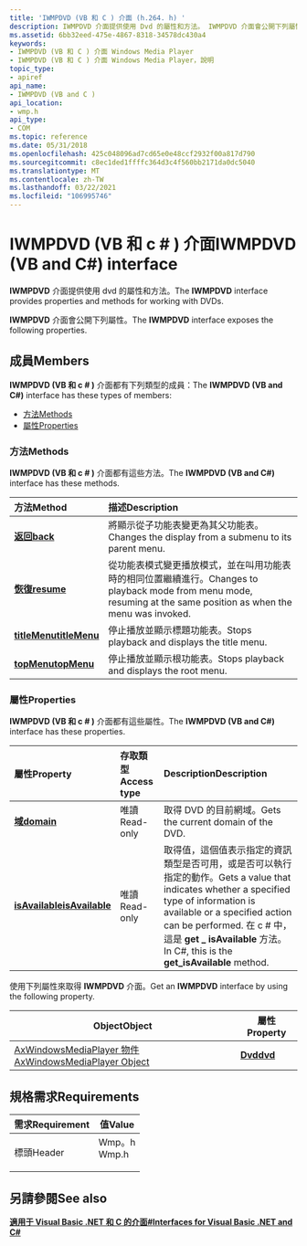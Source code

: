 ```yaml
---
title: 'IWMPDVD (VB 和 C ) 介面 (h.264. h) '
description: IWMPDVD 介面提供使用 Dvd 的屬性和方法。 IWMPDVD 介面會公開下列屬性。
ms.assetid: 6bb32eed-475e-4867-8318-34578dc430a4
keywords:
- IWMPDVD (VB 和 C ) 介面 Windows Media Player
- IWMPDVD (VB 和 C ) 介面 Windows Media Player，說明
topic_type:
- apiref
api_name:
- IWMPDVD (VB and C )
api_location:
- wmp.h
api_type:
- COM
ms.topic: reference
ms.date: 05/31/2018
ms.openlocfilehash: 425c048096ad7cd65e0e48ccf2932f00a817d790
ms.sourcegitcommit: c8ec1ded1ffffc364d3c4f560bb2171da0dc5040
ms.translationtype: MT
ms.contentlocale: zh-TW
ms.lasthandoff: 03/22/2021
ms.locfileid: "106995746"
---
```

# <a name="iwmpdvd-vb-and-c-interface"></a><span data-ttu-id="ef7b2-105">IWMPDVD (VB 和 c # ) 介面</span><span class="sxs-lookup"><span data-stu-id="ef7b2-105">IWMPDVD (VB and C#) interface</span></span>

<span data-ttu-id="ef7b2-106">**IWMPDVD** 介面提供使用 dvd 的屬性和方法。</span><span class="sxs-lookup"><span data-stu-id="ef7b2-106">The **IWMPDVD** interface provides properties and methods for working with DVDs.</span></span>

<span data-ttu-id="ef7b2-107">**IWMPDVD** 介面會公開下列屬性。</span><span class="sxs-lookup"><span data-stu-id="ef7b2-107">The **IWMPDVD** interface exposes the following properties.</span></span>

## <a name="members"></a><span data-ttu-id="ef7b2-108">成員</span><span class="sxs-lookup"><span data-stu-id="ef7b2-108">Members</span></span>

<span data-ttu-id="ef7b2-109">**IWMPDVD (VB 和 c # )** 介面都有下列類型的成員：</span><span class="sxs-lookup"><span data-stu-id="ef7b2-109">The **IWMPDVD (VB and C#)** interface has these types of members:</span></span>

-   [<span data-ttu-id="ef7b2-110">方法</span><span class="sxs-lookup"><span data-stu-id="ef7b2-110">Methods</span></span>](#methods)
-   [<span data-ttu-id="ef7b2-111">屬性</span><span class="sxs-lookup"><span data-stu-id="ef7b2-111">Properties</span></span>](#properties)

### <a name="methods"></a><span data-ttu-id="ef7b2-112">方法</span><span class="sxs-lookup"><span data-stu-id="ef7b2-112">Methods</span></span>

<span data-ttu-id="ef7b2-113">**IWMPDVD (VB 和 c # )** 介面都有這些方法。</span><span class="sxs-lookup"><span data-stu-id="ef7b2-113">The **IWMPDVD (VB and C#)** interface has these methods.</span></span>



| <span data-ttu-id="ef7b2-114">方法</span><span class="sxs-lookup"><span data-stu-id="ef7b2-114">Method</span></span>                                                         | <span data-ttu-id="ef7b2-115">描述</span><span class="sxs-lookup"><span data-stu-id="ef7b2-115">Description</span></span>                                                                                                     |
|:---------------------------------------------------------------|:----------------------------------------------------------------------------------------------------------------|
| [<span data-ttu-id="ef7b2-116">**返回**</span><span class="sxs-lookup"><span data-stu-id="ef7b2-116">**back**</span></span>](wmplibiwmpdvd-iwmpdvd-back--vb-and-c.md)           | <span data-ttu-id="ef7b2-117">將顯示從子功能表變更為其父功能表。</span><span class="sxs-lookup"><span data-stu-id="ef7b2-117">Changes the display from a submenu to its parent menu.</span></span><br/>                                               |
| [<span data-ttu-id="ef7b2-118">**恢復**</span><span class="sxs-lookup"><span data-stu-id="ef7b2-118">**resume**</span></span>](wmplibiwmpdvd-iwmpdvd-resume--vb-and-c.md)       | <span data-ttu-id="ef7b2-119">從功能表模式變更播放模式，並在叫用功能表時的相同位置繼續進行。</span><span class="sxs-lookup"><span data-stu-id="ef7b2-119">Changes to playback mode from menu mode, resuming at the same position as when the menu was invoked.</span></span><br/> |
| [<span data-ttu-id="ef7b2-120">**titleMenu**</span><span class="sxs-lookup"><span data-stu-id="ef7b2-120">**titleMenu**</span></span>](wmplibiwmpdvd-iwmpdvd-titlemenu--vb-and-c.md) | <span data-ttu-id="ef7b2-121">停止播放並顯示標題功能表。</span><span class="sxs-lookup"><span data-stu-id="ef7b2-121">Stops playback and displays the title menu.</span></span><br/>                                                          |
| [<span data-ttu-id="ef7b2-122">**topMenu**</span><span class="sxs-lookup"><span data-stu-id="ef7b2-122">**topMenu**</span></span>](wmplibiwmpdvd-iwmpdvd-topmenu--vb-and-c.md)     | <span data-ttu-id="ef7b2-123">停止播放並顯示根功能表。</span><span class="sxs-lookup"><span data-stu-id="ef7b2-123">Stops playback and displays the root menu.</span></span><br/>                                                           |



 

### <a name="properties"></a><span data-ttu-id="ef7b2-124">屬性</span><span class="sxs-lookup"><span data-stu-id="ef7b2-124">Properties</span></span>

<span data-ttu-id="ef7b2-125">**IWMPDVD (VB 和 c # )** 介面都有這些屬性。</span><span class="sxs-lookup"><span data-stu-id="ef7b2-125">The **IWMPDVD (VB and C#)** interface has these properties.</span></span>



| <span data-ttu-id="ef7b2-126">屬性</span><span class="sxs-lookup"><span data-stu-id="ef7b2-126">Property</span></span>                                                            | <span data-ttu-id="ef7b2-127">存取類型</span><span class="sxs-lookup"><span data-stu-id="ef7b2-127">Access type</span></span>          | <span data-ttu-id="ef7b2-128">Description</span><span class="sxs-lookup"><span data-stu-id="ef7b2-128">Description</span></span>                                                                                                                                                                          |
|:--------------------------------------------------------------------|:---------------------|:-------------------------------------------------------------------------------------------------------------------------------------------------------------------------------------|
| [<span data-ttu-id="ef7b2-129">**域**</span><span class="sxs-lookup"><span data-stu-id="ef7b2-129">**domain**</span></span>](wmplibiwmpdvd-iwmpdvd-domain--vb-and-c.md)<br/> | <span data-ttu-id="ef7b2-130">唯讀</span><span class="sxs-lookup"><span data-stu-id="ef7b2-130">Read-only</span></span><br/> | <span data-ttu-id="ef7b2-131">取得 DVD 的目前網域。</span><span class="sxs-lookup"><span data-stu-id="ef7b2-131">Gets the current domain of the DVD.</span></span><br/>                                                                                                                                       |
| [<span data-ttu-id="ef7b2-132">**isAvailable**</span><span class="sxs-lookup"><span data-stu-id="ef7b2-132">**isAvailable**</span></span>](iwmpdvd-isavailable--vb-and-c.md)<br/>     | <span data-ttu-id="ef7b2-133">唯讀</span><span class="sxs-lookup"><span data-stu-id="ef7b2-133">Read-only</span></span><br/> | <span data-ttu-id="ef7b2-134">取得值，這個值表示指定的資訊類型是否可用，或是否可以執行指定的動作。</span><span class="sxs-lookup"><span data-stu-id="ef7b2-134">Gets a value that indicates whether a specified type of information is available or a specified action can be performed.</span></span> <span data-ttu-id="ef7b2-135">在 c # 中，這是 **get \_ isAvailable** 方法。</span><span class="sxs-lookup"><span data-stu-id="ef7b2-135">In C#, this is the **get\_isAvailable** method.</span></span><br/> |



 

<span data-ttu-id="ef7b2-136">使用下列屬性來取得 **IWMPDVD** 介面。</span><span class="sxs-lookup"><span data-stu-id="ef7b2-136">Get an **IWMPDVD** interface by using the following property.</span></span>



| <span data-ttu-id="ef7b2-137">Object</span><span class="sxs-lookup"><span data-stu-id="ef7b2-137">Object</span></span>                                                                   | <span data-ttu-id="ef7b2-138">屬性</span><span class="sxs-lookup"><span data-stu-id="ef7b2-138">Property</span></span>                                                   |
|--------------------------------------------------------------------------|------------------------------------------------------------|
| [<span data-ttu-id="ef7b2-139">AxWindowsMediaPlayer 物件</span><span class="sxs-lookup"><span data-stu-id="ef7b2-139">AxWindowsMediaPlayer Object</span></span>](axwindowsmediaplayer-object--vb-and-c.md) | [<span data-ttu-id="ef7b2-140">**Dvd**</span><span class="sxs-lookup"><span data-stu-id="ef7b2-140">**dvd**</span></span>](axwmplib-axwindowsmediaplayer-dvd--vb-and-c.md) |



 

## <a name="requirements"></a><span data-ttu-id="ef7b2-141">規格需求</span><span class="sxs-lookup"><span data-stu-id="ef7b2-141">Requirements</span></span>



| <span data-ttu-id="ef7b2-142">需求</span><span class="sxs-lookup"><span data-stu-id="ef7b2-142">Requirement</span></span> | <span data-ttu-id="ef7b2-143">值</span><span class="sxs-lookup"><span data-stu-id="ef7b2-143">Value</span></span> |
|-------------------|----------------------------------------------------------------------------------|
| <span data-ttu-id="ef7b2-144">標頭</span><span class="sxs-lookup"><span data-stu-id="ef7b2-144">Header</span></span><br/> | <dl> <span data-ttu-id="ef7b2-145"><dt>Wmp。h</dt></span><span class="sxs-lookup"><span data-stu-id="ef7b2-145"><dt>Wmp.h</dt></span></span> </dl> |



## <a name="see-also"></a><span data-ttu-id="ef7b2-146">另請參閱</span><span class="sxs-lookup"><span data-stu-id="ef7b2-146">See also</span></span>

<dl> <dt>

[<span data-ttu-id="ef7b2-147">**適用于 Visual Basic .NET 和 C 的介面#**</span><span class="sxs-lookup"><span data-stu-id="ef7b2-147">**Interfaces for Visual Basic .NET and C#**</span></span>](interfaces-for-visual-basic--net-and-c.md)
</dt> </dl>

 

 





